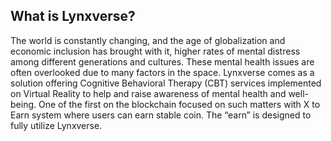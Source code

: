 ## What is Lynxverse?

The world is constantly changing, and the age of globalization and economic inclusion has brought with it, higher rates of mental distress among different generations and cultures. These mental health issues are often overlooked due to many factors in the space.
Lynxverse comes as a solution offering Cognitive Behavioral Therapy (CBT) services implemented on Virtual Reality to help and raise awareness of mental health and well-being. One of the first on the blockchain focused on such matters with X to Earn system where users can earn stable coin. The “earn” is designed to fully utilize Lynxverse.
